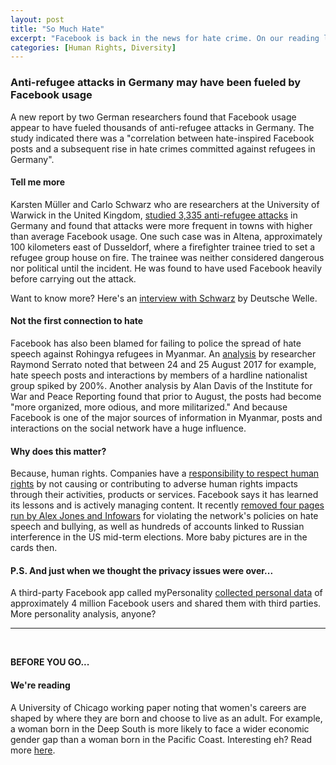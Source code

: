 ```yaml
---
layout: post
title: "So Much Hate"
excerpt: "Facebook is back in the news for hate crime. On our reading list is a report on how a woman's career is shaped by geography."
categories: [Human Rights, Diversity]
---
```


### Anti-refugee attacks in Germany may have been fueled by Facebook usage

A new report by two German researchers found that Facebook usage appear to have fueled thousands of anti-refugee attacks in Germany. The study indicated there was a "correlation between hate-inspired Facebook posts and a subsequent rise in hate crimes committed against refugees in Germany".

#### Tell me more

Karsten Müller and Carlo Schwarz who are researchers at the University of Warwick in the United Kingdom, <a href="https://www.nytimes.com/2018/08/21/world/europe/facebook-refugee-attacks-germany.html" target="_blank">studied 3,335 anti-refugee attacks</a> in Germany and found that attacks were more frequent in towns with higher than average Facebook usage. One such case was in Altena, approximately 100 kilometers east of Dusseldorf, where a firefighter trainee tried to set a refugee group house on fire. The trainee was neither considered dangerous nor political until the incident. He was found to have used Facebook heavily before carrying out the attack.

Want to know more? Here's an <a href="https://www.dw.com/en/facebook-usage-fueled-anti-refugee-attacks-in-germany-research-suggests/a-45182342" target="_blank">interview with Schwarz</a> by Deutsche Welle.

#### Not the first connection to hate

Facebook has also been blamed for failing to police the spread of hate speech against Rohingya refugees in Myanmar. An <a href="https://www.theguardian.com/world/2018/apr/03/revealed-facebook-hate-speech-exploded-in-myanmar-during-rohingya-crisis" target="_blank">analysis</a> by researcher Raymond Serrato noted that between 24 and 25 August 2017 for example, hate speech posts and interactions by members of a hardline nationalist group spiked by 200%. Another analysis by Alan Davis of the Institute for War and Peace Reporting found that prior to August, the posts had become "more organized, more odious, and more militarized." And because Facebook is one of the major sources of information in Myanmar, posts and interactions on the social network have a huge influence.

#### Why does this matter?

Because, human rights. Companies have a <a href="https://www.ohchr.org/Documents/Publications/GuidingPrinciplesBusinessHR_EN.pdf" target="_blank">responsibility to respect human rights</a> by not causing or contributing to adverse human rights impacts through their activities, products or services. Facebook says it has learned its lessons and is actively managing content. It recently <a href="https://www.theverge.com/2018/8/6/17655102/facebook-bans-alex-jones-infowars-pages" target="_blank">removed four pages run by Alex Jones and Infowars</a> for violating the network's policies on hate speech and bullying, as well as hundreds of accounts linked to Russian interference in the US mid-term elections. More baby pictures are in the cards then.

#### P.S. And just when we thought the privacy issues were over...

A third-party Facebook app called myPersonality <a href="https://variety.com/2018/digital/news/facebook-4-million-users-app-data-mypersonality-1202914878/" target="_blank">collected personal data</a> of approximately 4 million Facebook users and shared them with third parties. More personality analysis, anyone?

* * *
<br />

**BEFORE YOU GO...**

#### **We're reading**

A University of Chicago working paper noting that women's careers are shaped by where they are born and choose to live as an adult. For example, a woman born in the Deep South is more likely to face a wider economic gender gap than a woman born in the Pacific Coast. Interesting eh? Read more <a href="https://bfi.uchicago.edu/Charles-WP-201856" target="_blank">here</a>.
